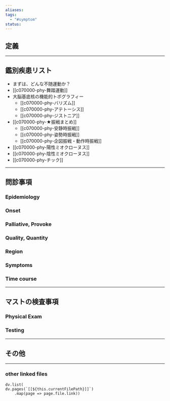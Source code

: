 ```yaml
---
aliases: 
tags:
  - "#symptom"
status:
---
```

## 定義
---
## 鑑別疾患リスト
- まずは、どんな不随運動か？
- [[c070000-phy-舞踏運動]]
- 大脳基底核の機能的トポグラフィー
	- [[c070000-phy-バリズム]]
	- [[c070000-phy-アテトーシス]]
	- [[c070000-phy-ジストニア]]
- [[c070000-phy-★振戦まとめ]]
	- [[c070000-phy-安静時振戦]]
	- [[c070000-phy-姿勢時振戦]]
	- [[c070000-phy-企図振戦・動作時振戦]]
- [[c070000-phy-陽性ミオクローヌス]]
- [[c070000-phy-陰性ミオクローヌス]]
- [[c070000-phy-チック]]
---
## 問診事項
### Epidemiology
### Onset
### Palliative, Provoke
### Quality, Quantity
### Region
### Symptoms
### Time course
---
## マストの検査事項
### Physical Exam
### Testing
---
## その他
---
### other linked files
```dataviewjs
dv.list(
dv.pages(`[[${this.currentFilePath}]]`)
	.map(page => page.file.link))
```
